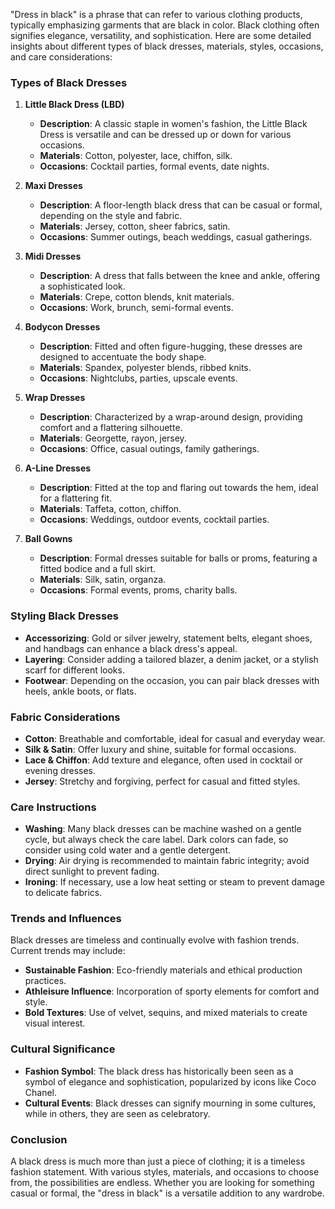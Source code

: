 "Dress in black" is a phrase that can refer to various clothing products, typically emphasizing garments that are black in color. Black clothing often signifies elegance, versatility, and sophistication. Here are some detailed insights about different types of black dresses, materials, styles, occasions, and care considerations:

### Types of Black Dresses

1. **Little Black Dress (LBD)**
   - **Description**: A classic staple in women's fashion, the Little Black Dress is versatile and can be dressed up or down for various occasions.
   - **Materials**: Cotton, polyester, lace, chiffon, silk.
   - **Occasions**: Cocktail parties, formal events, date nights.

2. **Maxi Dresses**
   - **Description**: A floor-length black dress that can be casual or formal, depending on the style and fabric.
   - **Materials**: Jersey, cotton, sheer fabrics, satin.
   - **Occasions**: Summer outings, beach weddings, casual gatherings.

3. **Midi Dresses**
   - **Description**: A dress that falls between the knee and ankle, offering a sophisticated look.
   - **Materials**: Crepe, cotton blends, knit materials.
   - **Occasions**: Work, brunch, semi-formal events.

4. **Bodycon Dresses**
   - **Description**: Fitted and often figure-hugging, these dresses are designed to accentuate the body shape.
   - **Materials**: Spandex, polyester blends, ribbed knits.
   - **Occasions**: Nightclubs, parties, upscale events.

5. **Wrap Dresses**
   - **Description**: Characterized by a wrap-around design, providing comfort and a flattering silhouette.
   - **Materials**: Georgette, rayon, jersey.
   - **Occasions**: Office, casual outings, family gatherings.

6. **A-Line Dresses**
   - **Description**: Fitted at the top and flaring out towards the hem, ideal for a flattering fit.
   - **Materials**: Taffeta, cotton, chiffon.
   - **Occasions**: Weddings, outdoor events, cocktail parties.

7. **Ball Gowns**
   - **Description**: Formal dresses suitable for balls or proms, featuring a fitted bodice and a full skirt.
   - **Materials**: Silk, satin, organza.
   - **Occasions**: Formal events, proms, charity balls.

### Styling Black Dresses

- **Accessorizing**: Gold or silver jewelry, statement belts, elegant shoes, and handbags can enhance a black dress's appeal.
- **Layering**: Consider adding a tailored blazer, a denim jacket, or a stylish scarf for different looks.
- **Footwear**: Depending on the occasion, you can pair black dresses with heels, ankle boots, or flats.

### Fabric Considerations

- **Cotton**: Breathable and comfortable, ideal for casual and everyday wear.
- **Silk & Satin**: Offer luxury and shine, suitable for formal occasions.
- **Lace & Chiffon**: Add texture and elegance, often used in cocktail or evening dresses.
- **Jersey**: Stretchy and forgiving, perfect for casual and fitted styles.

### Care Instructions

- **Washing**: Many black dresses can be machine washed on a gentle cycle, but always check the care label. Dark colors can fade, so consider using cold water and a gentle detergent.
- **Drying**: Air drying is recommended to maintain fabric integrity; avoid direct sunlight to prevent fading.
- **Ironing**: If necessary, use a low heat setting or steam to prevent damage to delicate fabrics.

### Trends and Influences

Black dresses are timeless and continually evolve with fashion trends. Current trends may include:
- **Sustainable Fashion**: Eco-friendly materials and ethical production practices.
- **Athleisure Influence**: Incorporation of sporty elements for comfort and style.
- **Bold Textures**: Use of velvet, sequins, and mixed materials to create visual interest.

### Cultural Significance

- **Fashion Symbol**: The black dress has historically been seen as a symbol of elegance and sophistication, popularized by icons like Coco Chanel.
- **Cultural Events**: Black dresses can signify mourning in some cultures, while in others, they are seen as celebratory.

### Conclusion

A black dress is much more than just a piece of clothing; it is a timeless fashion statement. With various styles, materials, and occasions to choose from, the possibilities are endless. Whether you are looking for something casual or formal, the "dress in black" is a versatile addition to any wardrobe.